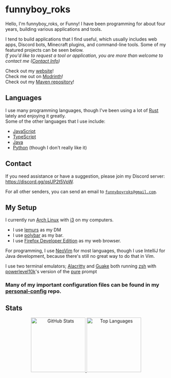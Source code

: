 <!-- Hello There :D -->

# funnyboy_roks

Hello, I'm funnyboy_roks, or Funny! I have been programming for about four years, building various applications and tools.

I tend to build applications that I find useful, which usually includes
web apps, Discord bots, Minecraft plugins, and command-line tools.  Some
of my featured projects can be seen below.  
*If you'd like to request a tool or application, you are more than welcome to contact me ([Contact Info](#contact))*

Check out my [website](https://funnyboyroks.com)!  
Check me out on [Modrinth](https://modrinth.com/user/funnyboy-roks)!  
Check out my [Maven repository](https://maven.funnyboyroks.com)!

## Languages

I use many programming languages, though I've been using a lot of [Rust](https://github.com/funnyboy-roks?tab=repositories&language=rust)
lately and enjoying it greatly.  
Some of the other languages that I use include:

- [JavaScript](https://github.com/funnyboy-roks?tab=repositories&language=javascript)
- [TypeScript](https://github.com/funnyboy-roks?tab=repositories&language=typescript)
- [Java](https://github.com/funnyboy-roks?tab=repositories&language=java)
- [Python](https://github.com/funnyboy-roks?tab=repositories&language=python) (though I don't really like it)

## Contact

If you need assistance or have a suggestion, please join my Discord server: <https://discord.gg/qsUP2t5VpW>.

For all other senders, you can send an email to [`funnyboyroks@gmail.com`](mailto:funnyboyroks@gmail.com).

## My Setup

I currently run [Arch Linux](https://archlinux.org) with [i3](https://i3wm.org/) on my computers.
- I use [lemurs](https://github.com/coastalwhite/lemurs) as my DM
- I use [polybar](https://github.com/polybar/polybar/wiki/) as my bar.
- I use [Firefox Developer Edition](https://www.mozilla.org/en-US/firefox/developer/) as my web browser.

For programming, I use [NeoVim](https://neovim.io/) for most languages,
though I use IntelliJ for Java development, because there's still no
great way to do that in Vim.

I use two terminal emulators;
[Alacritty](https://github.com/alacritty/alacritty) and
[Guake](https://github.com/Guake/guake) both running
[zsh](https://www.zsh.org/) with
[powerlevel10k](https://github.com/romkatv/powerlevel10k)'s version of
the [pure](https://github.com/romkatv/powerlevel10k#pure-compatibility) prompt

### Many of my important configuration files can be found in my [personal-config](https://github.com/funnyboy-roks/personal-config/) repo.

## Stats

<div align="center">
<!-- https://github.com/anuraghazra/github-readme-stats -->

<a href="https://github.com/funnyboy-roks?tab=repositories" title="Repositories">
    <img height="170px" width="auto" alt="GitHub Stats" src="https://github-readme-stats.vercel.app/api?username=funnyboy-roks&show_icons=true&theme=dracula">
</a>

<a href="https://github.com/funnyboy-roks?tab=repositories" title="Repositories">
    <img height="170px" width="auto" alt="Top Languages" src="https://github-readme-stats.vercel.app/api/top-langs/?username=funnyboy-roks&exclude_repo=git-commit-spam-ex,js-utils&layout=compact&theme=dracula&hide=vim%20script&langs_count=6">
</a>

</div>

<!--
Todo: Update this with more recent information
## Projects

All of my public personal projects can be found on my website or my [repositories](https://github.com/funnyboy-roks?tab=repositories).

I work on the [FarLands](https://github.com/FarLandsMC) Minecraft server as a developer, maintaining its plugins (some listed below).

Some of my projects can be seen below:

<div align="center">

[![FarLands](https://github-readme-stats.vercel.app/api/pin/?username=FarLandsMC&repo=FarLands&show_owner=true&theme=dracula)](https://github.com/FarLandsMC/FarLands)
[![PaperMC CLI](https://github-readme-stats.vercel.app/api/pin/?username=funnyboy-roks&repo=PaperMC-CLI&show_owner=true&theme=dracula)](https://github.com/funnyboy-roks/PaperMC-CLI)

</div>
-->
